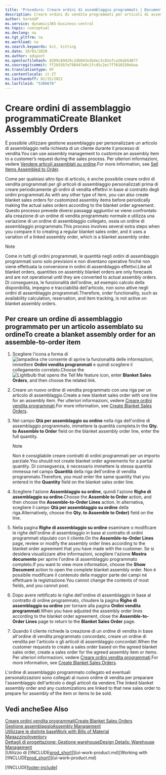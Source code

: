 ```yaml
---
title: 'Procedura: Creare ordini di assemblaggio programmati | Documenti Microsoft'
description: Creare ordini di vendita programmati per articoli di assemblaggio personalizzati prima di creare periodicamente gli ordini di vendita effettivi in base al contratto degli ordini programmati.
author: SorenGP
ms.service: dynamics365-business-central
ms.topic: conceptual
ms.devlang: na
ms.tgt_pltfrm: na
ms.workload: na
ms.search.keywords: kit, kitting
ms.date: 10/01/2020
ms.author: edupont
ms.openlocfilehash: 0399c89429c2db043e3b4ec3c02efca26ab5d077
ms.sourcegitcommit: ff2b55b7e790447e0c1fcd5c2ec7f7610338ebaa
ms.translationtype: HT
ms.contentlocale: it-IT
ms.lasthandoff: 02/15/2021
ms.locfileid: "5386676"
---
```

# <a name="create-blanket-assembly-orders"></a><span data-ttu-id="e310c-103">Creare ordini di assemblaggio programmati</span><span class="sxs-lookup"><span data-stu-id="e310c-103">Create Blanket Assembly Orders</span></span>
<span data-ttu-id="e310c-104">È possibile utilizzare gestione assemblaggio per personalizzare un articolo di assemblaggio nella richiesta di un cliente durante il processo di vendita.</span><span class="sxs-lookup"><span data-stu-id="e310c-104">You can use assembly management to customize an assembly item to a customer’s request during the sales process.</span></span> <span data-ttu-id="e310c-105">Per ulteriori informazioni, vedere [Vendere articoli assemblati su ordine](assembly-how-to-sell-items-assembled-to-order.md).</span><span class="sxs-lookup"><span data-stu-id="e310c-105">For more information, see [Sell Items Assembled to Order](assembly-how-to-sell-items-assembled-to-order.md).</span></span>  

 <span data-ttu-id="e310c-106">Come per qualsiasi altro tipo di articolo, è anche possibile creare ordini di vendita programmati per gli articoli di assemblaggio personalizzati prima di creare periodicamente gli ordini di vendita effettivi in base al contratto degli ordini programmati.</span><span class="sxs-lookup"><span data-stu-id="e310c-106">As with any other type of item, you can also create blanket sales orders for customized assembly items before periodically making the actual sales orders according to the blanket order agreement.</span></span> <span data-ttu-id="e310c-107">Questo processo prevede diversi passaggi aggiuntivi se viene confrontato alla creazione di un ordine di vendita programmato normale e utilizza una variazione di un ordine di assemblaggio collegato, ossia un ordine di assemblaggio programmato.</span><span class="sxs-lookup"><span data-stu-id="e310c-107">This process involves several extra steps when you compare it to creating a regular blanket sales order, and it uses a variation of a linked assembly order, which is a blanket assembly order.</span></span>

> [!NOTE]  
>  <span data-ttu-id="e310c-108">Come in tutti gli ordini programmati, le quantità negli ordini di assemblaggio programmati sono solo previsioni e non diventano operative finché non viene effettuata la conversione in ordini di assemblaggio effettivi.</span><span class="sxs-lookup"><span data-stu-id="e310c-108">Like all blanket orders, quantities on assembly blanket orders are only forecasts and are not operational until they are converted to actual assembly orders.</span></span> <span data-ttu-id="e310c-109">Di conseguenza, le funzionalità dell'ordine, ad esempio calcolo della disponibilità, impegno e tracciabilità dell'articolo, non sono attive negli ordini di assemblaggio programmati.</span><span class="sxs-lookup"><span data-stu-id="e310c-109">Therefore, order functionality, such as availability calculation, reservation, and item tracking, is not active on blanket assembly orders.</span></span>  

## <a name="to-create-a-blanket-assembly-order-for-an-assemble-to-order-item"></a><span data-ttu-id="e310c-110">Per creare un ordine di assemblaggio programmato per un articolo assemblato su ordine</span><span class="sxs-lookup"><span data-stu-id="e310c-110">To create a blanket assembly order for an assemble\-to\-order item</span></span>  
1. <span data-ttu-id="e310c-111">Scegliere l'icona a forma di ![lampadina che consente di aprire la funzionalità delle informazioni](media/ui-search/search_small.png "Informazioni sull'operazione che si desidera eseguire"), immettere **Ordini vendita programmati** e quindi scegliere il collegamento correlato.</span><span class="sxs-lookup"><span data-stu-id="e310c-111">Choose the ![Lightbulb that opens the Tell Me feature](media/ui-search/search_small.png "Tell me what you want to do") icon, enter **Blanket Sales Orders**, and then choose the related link.</span></span>  
2. <span data-ttu-id="e310c-112">Creare un nuovo ordine di vendita programmato con una riga per un articolo di assemblaggio.</span><span class="sxs-lookup"><span data-stu-id="e310c-112">Create a new blanket sales order with one line for an assembly item.</span></span> <span data-ttu-id="e310c-113">Per ulteriori informazioni, vedere [Creare ordini vendita programmati](sales-how-to-create-blanket-sales-orders.md).</span><span class="sxs-lookup"><span data-stu-id="e310c-113">For more information, see [Create Blanket Sales Orders](sales-how-to-create-blanket-sales-orders.md).</span></span>  
3. <span data-ttu-id="e310c-114">Nel campo **Qtà per assemblaggio su ordine** nella riga dell'ordine di assemblaggio programmato, immettere la quantità completa.</span><span class="sxs-lookup"><span data-stu-id="e310c-114">In the **Qty. to Assemble to Order** field on the blanket assembly order line, enter the full quantity.</span></span>

    > [!NOTE]  
    >  <span data-ttu-id="e310c-115">Non è consigliabile creare contratti di ordini programmati per un importo parziale.</span><span class="sxs-lookup"><span data-stu-id="e310c-115">You should not create blanket order agreements for a partial quantity.</span></span> <span data-ttu-id="e310c-116">Di conseguenza, è necessario immettere la stessa quantità immessa nel campo **Quantità** della riga dell'ordine di vendita programmato.</span><span class="sxs-lookup"><span data-stu-id="e310c-116">Therefore, you must enter the same quantity that you entered in the **Quantity** field on the blanket sales order line.</span></span>  

4. <span data-ttu-id="e310c-117">Scegliere l'azione **Assemblaggio su ordine**, quindi l'azione **Righe di assemblaggio su ordine**.</span><span class="sxs-lookup"><span data-stu-id="e310c-117">Choose the **Assemble to Order** action, and then choose the **Assemble-to-Order Lines** action.</span></span> <span data-ttu-id="e310c-118">In alternativa, scegliere il campo **Qtà per assemblaggio su ordine** della riga.</span><span class="sxs-lookup"><span data-stu-id="e310c-118">Alternatively, choose the **Qty. to Assemble to Order)** field on the line.</span></span>  
5. <span data-ttu-id="e310c-119">Nella pagina **Righe di assemblaggio su ordine** esaminare o modificare le righe dell'ordine di assemblaggio in base al contratto di ordini programmati stipulato con il cliente.</span><span class="sxs-lookup"><span data-stu-id="e310c-119">On the **Assemble-to-Order Lines** page, review or modify the assembly order lines according to the blanket order agreement that you have made with the customer.</span></span> <span data-ttu-id="e310c-120">Se si desidera visualizzare altre informazioni, scegliere l'azione **Mostra documento** per aprire l'ordine di assemblaggio programmato completo.</span><span class="sxs-lookup"><span data-stu-id="e310c-120">If you want to view more information, choose the **Show Document** action to open the complete blanket assembly order.</span></span> <span data-ttu-id="e310c-121">Non è possibile modificare il contenuto della maggior parte dei campi né effettuare la registrazione.</span><span class="sxs-lookup"><span data-stu-id="e310c-121">You cannot change the contents of most fields, and you cannot post.</span></span>  
6. <span data-ttu-id="e310c-122">Dopo avere rettificato le righe dell'ordine di assemblaggio in base al contratto di ordine programmato, chiudere la pagina **Righe di assemblaggio su ordine** per tornare alla pagina **Ordini vendita programmati**.</span><span class="sxs-lookup"><span data-stu-id="e310c-122">When you have adjusted the assembly order lines according to the blanket order agreement, close the **Assemble-to-Order Lines** page to return to the **Blanket Sales Order** page.</span></span>  
7. <span data-ttu-id="e310c-123">Quando il cliente richiede la creazione di un ordine di vendita in base all'ordine di vendita programmato concordato, creare un ordine di vendita per l'articolo o gli articoli di assemblaggio concordati.</span><span class="sxs-lookup"><span data-stu-id="e310c-123">When the customer requests to create a sales order based on the agreed blanket sales order, create a sales order for the agreed assembly item or items.</span></span> <span data-ttu-id="e310c-124">Per ulteriori informazioni, vedere [Creare ordini vendita programmati](sales-how-to-create-blanket-sales-orders.md).</span><span class="sxs-lookup"><span data-stu-id="e310c-124">For more information, see [Create Blanket Sales Orders](sales-how-to-create-blanket-sales-orders.md).</span></span>

<span data-ttu-id="e310c-125">L'ordine di assemblaggio programmato collegato ed eventuali personalizzazioni sono collegati al nuovo ordine di vendita per preparare l'assemblaggio dell'articolo o degli articoli da vendere.</span><span class="sxs-lookup"><span data-stu-id="e310c-125">The linked blanket assembly order and any customizations are linked to that new sales order to prepare for assembly of the item or items to be sold.</span></span>  

## <a name="see-also"></a><span data-ttu-id="e310c-126">Vedi anche</span><span class="sxs-lookup"><span data-stu-id="e310c-126">See Also</span></span>
[<span data-ttu-id="e310c-127">Creare ordini vendita programmati</span><span class="sxs-lookup"><span data-stu-id="e310c-127">Create Blanket Sales Orders</span></span>](sales-how-to-create-blanket-sales-orders.md)  
[<span data-ttu-id="e310c-128">Gestione assemblaggio</span><span class="sxs-lookup"><span data-stu-id="e310c-128">Assembly Management</span></span>](assembly-assemble-items.md)  
[<span data-ttu-id="e310c-129">Utilizzare le distinte base</span><span class="sxs-lookup"><span data-stu-id="e310c-129">Work with Bills of Material</span></span>](inventory-how-work-BOMs.md)  
[<span data-ttu-id="e310c-130">Magazzino</span><span class="sxs-lookup"><span data-stu-id="e310c-130">Inventory</span></span>](inventory-manage-inventory.md)  
[<span data-ttu-id="e310c-131">Dettagli di progettazione: Gestione warehouse</span><span class="sxs-lookup"><span data-stu-id="e310c-131">Design Details: Warehouse Management</span></span>](design-details-warehouse-management.md)  
<span data-ttu-id="e310c-132">[Utilizzo di [!INCLUDE[prod_short](includes/prod_short.md)]](ui-work-product.md)</span><span class="sxs-lookup"><span data-stu-id="e310c-132">[Working with [!INCLUDE[prod_short](includes/prod_short.md)]](ui-work-product.md)</span></span>


[!INCLUDE[footer-include](includes/footer-banner.md)]